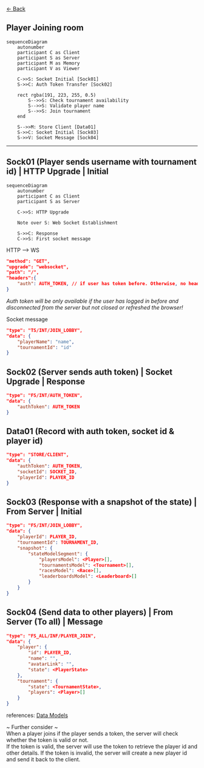 [<- Back](../index.md)

## Player Joining room

```mermaid
sequenceDiagram
    autonumber
    participant C as Client
    participant S as Server
    participant M as Memory
    participant V as Viewer

    C->>S: Socket Initial [Sock01]
    S->>C: Auth Token Transfer [Sock02]

    rect rgba(191, 223, 255, 0.5)
        S-->>S: Check tournament availability
        S-->>S: Validate player name
        S-->>S: Join tournament
    end

    S-->>M: Store Client [Data01]
    S->>C: Socket Initial [Sock03]
    S->>V: Socket Message [Sock04]
```

---

## Sock01 (Player sends username with tournament id) | HTTP Upgrade | Initial

```mermaid
sequenceDiagram
    autonumber
    participant C as Client
    participant S as Server

    C->>S: HTTP Upgrade

    Note over S: Web Socket Establishment

    S->>C: Response
    C->>S: First socket message
```

HTTP --> WS

```json
"method": "GET",
"upgrade": "websocket",
"path": "/",
"headers":{
    "auth": AUTH_TOKEN, // if user has token before. Otherwise, no headers.
}
```

_Auth token will be only available if the user has logged in before and disconnected from the server but not closed or refreshed the browser!_

Socket message

```json
"type": "TS/INT/JOIN_LOBBY",
"data": {
    "playerName": "name",
    "tournamentId": "id"
}
```

## Sock02 (Server sends auth token) | Socket Upgrade | Response

```json
"type": "FS/INT/AUTH_TOKEN",
"data": {
    "authToken": AUTH_TOKEN
}
```

## Data01 (Record with auth token, socket id & player id)

```json
"type": "STORE/CLIENT",
"data": {
    "authToken": AUTH_TOKEN,
    "socketId": SOCKET_ID,
    "playerId": PLAYER_ID
}
```

## Sock03 (Response with a snapshot of the state) | From Server | Initial

```json
"type": "FS/INT/JOIN_LOBBY",
"data": {
    "playerId": PLAYER_ID,
    "tournamentId": TOURNAMENT_ID,
    "snapshot": {
        "stateModelSegment": {
            "playersModel": <Player>[],
            "tournamentsModel": <Tournament>[],
            "racesModel": <Race>[],
            "leaderboardsModel": <Leaderboard>[]
        }
    }
}
```

## Sock04 (Send data to other players) | From Server (To all) | Message

```json
"type": "FS_ALL/INF/PLAYER_JOIN",
"data": {
    "player": {
        "id": PLAYER_ID,
        "name": "",
        "avatarLink": "",
        "state": <PlayerState>
    },
    "tournament": {
        "state": <TournamentState>,
        "players": <Player>[]
    }
}
```

references: [Data Models](../../../../libs/models/src/lib/sockets)

~ Further consider ~  
When a player joins if the player sends a token, the server will check whether the token is valid or not.  
If the token is valid, the server will use the token to retrieve the player id and other details.
If the token is invalid, the server will create a new player id and send it back to the client.
